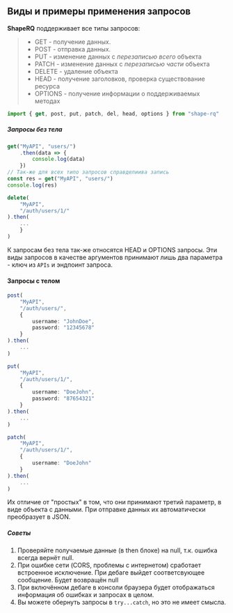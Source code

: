 Виды и примеры применения запросов
---
**ShapeRQ** поддерживает все типы запросов:

>- GET - получение данных.
>- POST - отправка данных.
>- PUT - изменение данных с *перезаписью всего* объекта
>- PATCH - изменение данных с *перезаписью части* объекта
>- DELETE - удаление объекта
>- HEAD - получение заголовков, проверка существование ресурса
>- OPTIONS - получение информации о поддерживаемых методах

```typescript
import { get, post, put, patch, del, head, options } from "shape-rq"
```
##### Запросы без тела
```typescript
get("MyAPI", "users/")
    .then(data => {
        console.log(data)
    })
// Так-же для всех типо запросов справделиива запись
const res = get("MyAPI", "users/")
console.log(res)
```
```typescript
delete(
    "MyAPI", 
    "/auth/users/1/"
).then(
    ...
    }
)
```
К запросам без тела так-же относятся HEAD и OPTIONS запросы. 
Эти виды запросов в качестве аргументов принимают лишь два параметра - ключ из `APIs` и эндпоинт запроса.
#### Запросы с телом
```typescript
post(
    "MyAPI", 
    "/auth/users/",
    {
        username: "JohnDoe",
        password: "12345678"
    }
).then(
    ...
)
```
```typescript
put(
    "MyAPI", 
    "/auth/users/1/",
    {
        username: "DoeJohn",
        password: "87654321"
    }
).then(
    ...
)
```

```typescript
patch(
    "MyAPI", 
    "/auth/users/1/",
    {
        username: "DoeJohn"
    }
).then(
    ...
)
```
Их отличие от "простых" в том, что они принимают третий параметр, в виде объекта с данными.
При отправке данных их автоматически преобразует в JSON.

##### Советы
1. Проверяйте получаемые данные (в then блоке) на null, т.к. ошибка всегда вернёт null.
2. При ошибке сети (CORS, проблемы с интернетом) сработает встроенное исключение. При дебаге выйдет соответсвующее сообщение. Будет возвращён null
3. При включённом дебаге в консоли браузера будет отображаться информация об ошибках и запросах в целом.
4. Вы можете обернуть запросы в `try...catch`, но это не имеет смысла.

